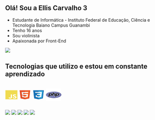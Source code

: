 ## Olá! Sou a Ellis Carvalho 3


-  Estudante de Informática - Instituto Federal de Educação, Ciência e Tecnologia Baiano Campus Guanambi
-  Tenho 16 anos
-  Sou violinista 
-  Apaixonada por Front-End

<picture>
  <source
    srcset="https://github-readme-stats.vercel.app/api?username=elliscarvalho3&show_icons=true&theme=synthwave"
    media="(prefers-color-scheme: dark)"
  />
  <source
    srcset="https://github-readme-stats.vercel.app/api?username=elliscarvalho3&show_icons=true"
    media="(prefers-color-scheme: light), (prefers-color-scheme: no-preference)"
  />
  <img src="https://github-readme-stats.vercel.app/api?username=elliscarvalho3&show_icons=true" />

</picture>

## Tecnologias que utilizo e estou em constante aprendizado

 <div style="display: inline_block"><br>
  <img align="center" alt="Ellis-Js" height="30" width="40" src="https://raw.githubusercontent.com/devicons/devicon/master/icons/javascript/javascript-plain.svg">
  <img align="center" alt="Ellis-HTML" height="30" width="40" src="https://raw.githubusercontent.com/devicons/devicon/master/icons/html5/html5-original.svg">
  <img align="center" alt="Ellis-CSS" height="30" width="40" src="https://raw.githubusercontent.com/devicons/devicon/master/icons/css3/css3-original.svg">
  <img align="center" alt="Ellis-CSS" height="40" width="50" src="https://raw.githubusercontent.com/devicons/devicon/master/icons/php/php-original.svg">

</div>

##


<div> 
  <a href="https://instagram.com/elliscarv" target="_blank"><img src="https://img.shields.io/badge/-Instagram-%23E4405F?style=for-the-badge&logo=instagram&logoColor=white" target="_blank"></a>
 	<a href="https://www.twitch.tv/elliscarv" target="_blank"><img src="https://img.shields.io/badge/Twitch-9146FF?style=for-the-badge&logo=twitch&logoColor=white" target="_blank"></a>
 <a href="https://discord.gg/uwCcqXYg" target="_blank"><img src="https://img.shields.io/badge/Discord-7289DA?style=for-the-badge&logo=discord&logoColor=white" target="_blank"></a> 
  <a href = "mailto:elliscarvalhox@gmail.com"><img src="https://img.shields.io/badge/-Gmail-%23333?style=for-the-badge&logo=gmail&logoColor=white" target="_blank"></a>
  <a href="www.linkedin.com/in/ellis-xavier-093835354" target="_blank"><img src="https://img.shields.io/badge/-LinkedIn-%230077B5?style=for-the-badge&logo=linkedin&logoColor=white" target="_blank"></a> 
  
</div>




